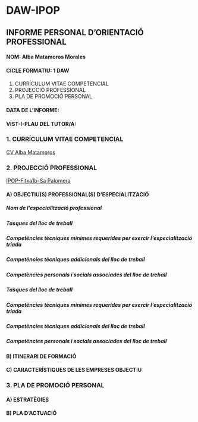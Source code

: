 # DAW-IPOP
## INFORME PERSONAL D’ORIENTACIÓ PROFESSIONAL
#### NOM: Alba Matamoros Morales
#### CICLE FORMATIU: 1 DAW

   1.	CURRÍCULUM VITAE COMPETENCIAL
   2.	PROJECCIÓ PROFESSIONAL
   3. PLA DE PROMOCIÓ PERSONAL

#### DATA DE L’INFORME:   
#### VIST-I-PLAU DEL TUTOR/A:

### 1. CURRÍCULUM VITAE COMPETENCIAL

[CV Alba Matamoros](https://drive.google.com/file/d/1_-YgO-vJwgk3O5UF4yb5OxKt--BxKLdL/view?usp=sharing)

### 2. PROJECCIÓ PROFESSIONAL

[IPOP-Fitxa1b-Sa Palomera](https://docs.google.com/document/d/1ygJELxCjH11D8QjdpnCH0SOew70aVojA/edit)

#### A) OBJECTIU(S) PROFESSIONAL(S) D’ESPECIALITZACIÓ

##### Nom de l’especialització professional
##### Tasques del lloc de treball
##### Competències tècniques mínimes requerides per exercir l’especialització triada
##### Competències tècniques addicionals del lloc de treball
##### Competències personals i socials associades del lloc de treball
##### Tasques del lloc de treball
##### Competències tècniques mínimes requerides per exercir l’especialització triada
##### Competències tècniques addicionals del lloc de treball
##### Competències personals i socials associades del lloc de treball

#### B) ITINERARI DE FORMACIÓ

#### C) CARACTERÍSTIQUES DE LES EMPRESES OBJECTIU 

### 3. PLA DE PROMOCIÓ PERSONAL

#### A) ESTRATÈGIES 

#### B) PLA D’ACTUACIÓ
